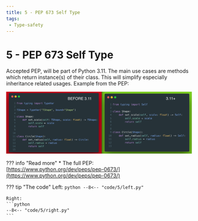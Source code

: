 ```yaml
---
title: 5 - PEP 673 Self Type
tags:
 - Type-safety
---
```

# 5 - PEP 673 Self Type

Accepted PEP, will be part of Python 3.11. The main use cases are methods which return instance(s) of their class. This will simplify especially inheritance related usages. Example from the PEP:

![TODO](../img/5.png)

??? info "Read more"
    * The full PEP: [https://www.python.org/dev/peps/pep-0673/](https://www.python.org/dev/peps/pep-0673/)

??? tip "The code"
    Left:
    ```python
    --8<-- "code/5/left.py"
    ```

    Right:
    ```python
    --8<-- "code/5/right.py"
    ```